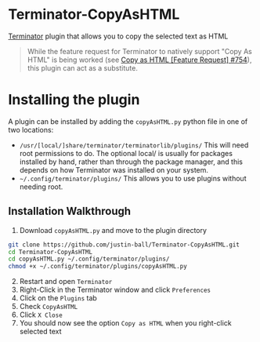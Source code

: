 # Terminator-CopyAsHTML
[Terminator](https://github.com/gnome-terminator/terminator) plugin that allows you to copy the selected text as HTML

> While the feature request for Terminator to natively support "Copy As HTML" is being worked (see [Copy as HTML [Feature Request] #754](https://github.com/gnome-terminator/terminator/issues/754)), this plugin can act as a substitute.

# Installing the plugin
A plugin can be installed by adding the `copyAsHTML.py` python file in one of two locations:

- `/usr/[local/]share/terminator/terminatorlib/plugins/`
This will need root permissions to do. The optional local/ is usually for packages installed by hand, rather than through the package manager, and this depends on how Terminator was installed on your system.
- `~/.config/terminator/plugins/`
This allows you to use plugins without needing root.

## Installation Walkthrough
1. Download `copyAsHTML.py` and move to the plugin directory
```bash
git clone https://github.com/justin-ball/Terminator-CopyAsHTML.git
cd Terminator-CopyAsHTML
cd copyAsHTML.py ~/.config/terminator/plugins/
chmod +x ~/.config/terminator/plugins/copyAsHTML.py
```
2. Restart and open `Terminator`
2. Right-Click in the Terminator window and click `Preferences`
3. Click on the `Plugins` tab
4. Check `CopyAsHTML`
5. Click `X Close`
6. You should now see the option `Copy as HTML` when you right-click selected text
